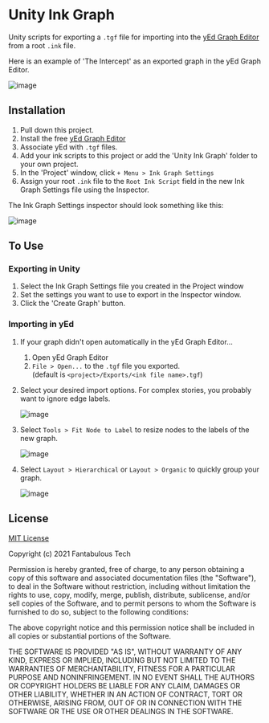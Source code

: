 # Unity Ink Graph

Unity scripts for exporting a `.tgf` file for importing into the [yEd Graph Editor](https://www.yworks.com/products/yed) from a root `.ink` file.

Here is an example of 'The Intercept' as an exported graph in the yEd Graph Editor.

![image](https://user-images.githubusercontent.com/73082145/112088971-a23bab80-8bf5-11eb-9e62-5d7b9edfb165.png)

## Installation

1. Pull down this project.
2. Install the free [yEd Graph Editor](https://www.yworks.com/products/yed)
3. Associate yEd with `.tgf` files.
4. Add your ink scripts to this project or add the 'Unity Ink Graph' folder to your own project.
5. In the 'Project' window, click `+ Menu > Ink Graph Settings`
6. Assign your root `.ink` file to the `Root Ink Script` field in the new Ink Graph Settings file using the Inspector.

The Ink Graph Settings inspector should look something like this:

![image](https://user-images.githubusercontent.com/73082145/112089083-d6af6780-8bf5-11eb-9476-71a28fc5967c.png)

## To Use

### Exporting in Unity
1. Select the Ink Graph Settings file you created in the Project window
2. Set the settings you want to use to export in the Inspector window.
3. Click the 'Create Graph' button.

### Importing in yEd
1. If your graph didn't open automatically in the yEd Graph Editor...
    1. Open yEd Graph Editor
    2. `File > Open...` to the `.tgf` file you exported.<br/>(default is `<project>/Exports/<ink file name>.tgf`)
2. Select your desired import options. For complex stories, you probably want to ignore edge labels.

    ![image](https://user-images.githubusercontent.com/73082145/112089304-40c80c80-8bf6-11eb-9c96-9dab9049cc0b.png)

3. Select `Tools > Fit Node to Label` to resize nodes to the labels of the new graph.

    ![image](https://user-images.githubusercontent.com/73082145/112089256-27bf5b80-8bf6-11eb-85bf-e277acdce3ee.png)

4. Select `Layout > Hierarchical` or `Layout > Organic` to quickly group your graph.

    ![image](https://user-images.githubusercontent.com/73082145/112089322-49b8de00-8bf6-11eb-976c-495eab43e11f.png)

## License

[MIT License](https://github.com/fantabulous-tech/unity-ink-graph/blob/master/LICENSE)

Copyright (c) 2021 Fantabulous Tech

Permission is hereby granted, free of charge, to any person obtaining a copy
of this software and associated documentation files (the "Software"), to deal
in the Software without restriction, including without limitation the rights
to use, copy, modify, merge, publish, distribute, sublicense, and/or sell
copies of the Software, and to permit persons to whom the Software is
furnished to do so, subject to the following conditions:

The above copyright notice and this permission notice shall be included in all
copies or substantial portions of the Software.

THE SOFTWARE IS PROVIDED "AS IS", WITHOUT WARRANTY OF ANY KIND, EXPRESS OR
IMPLIED, INCLUDING BUT NOT LIMITED TO THE WARRANTIES OF MERCHANTABILITY,
FITNESS FOR A PARTICULAR PURPOSE AND NONINFRINGEMENT. IN NO EVENT SHALL THE
AUTHORS OR COPYRIGHT HOLDERS BE LIABLE FOR ANY CLAIM, DAMAGES OR OTHER
LIABILITY, WHETHER IN AN ACTION OF CONTRACT, TORT OR OTHERWISE, ARISING FROM,
OUT OF OR IN CONNECTION WITH THE SOFTWARE OR THE USE OR OTHER DEALINGS IN THE
SOFTWARE.

